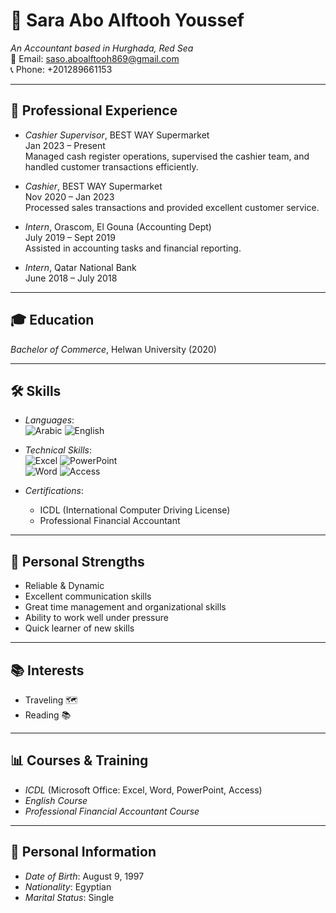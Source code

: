 # 🌟 Sara Abo Alftooh Youssef

*An Accountant based in Hurghada, Red Sea*  
📧 Email: [saso.aboalftooh869@gmail.com](mailto:saso.aboalftooh869@gmail.com)  
📞 Phone: +201289661153  

---

## 💼 Professional Experience
- *Cashier Supervisor*, BEST WAY Supermarket  
  Jan 2023 – Present  
  Managed cash register operations, supervised the cashier team, and handled customer transactions efficiently.

- *Cashier*, BEST WAY Supermarket  
  Nov 2020 – Jan 2023  
  Processed sales transactions and provided excellent customer service.

- *Intern*, Orascom, El Gouna (Accounting Dept)  
  July 2019 – Sept 2019  
  Assisted in accounting tasks and financial reporting.

- *Intern*, Qatar National Bank  
  June 2018 – July 2018

---

## 🎓 Education
*Bachelor of Commerce*, Helwan University (2020)

---

## 🛠️ Skills
- *Languages*:  
  ![Arabic](https://img.shields.io/badge/Language-Arabic-green) ![English](https://img.shields.io/badge/Language-English-blue)
  
- *Technical Skills*:  
  ![Excel](https://img.shields.io/badge/Excel-Expert-green) ![PowerPoint](https://img.shields.io/badge/PowerPoint-Proficient-orange)  
  ![Word](https://img.shields.io/badge/Word-Proficient-blue) ![Access](https://img.shields.io/badge/Access-Intermediate-yellow)

- *Certifications*:  
  - ICDL (International Computer Driving License)
  - Professional Financial Accountant

---

## 🌱 Personal Strengths
- Reliable & Dynamic
- Excellent communication skills
- Great time management and organizational skills
- Ability to work well under pressure
- Quick learner of new skills

---

## 📚 Interests
- Traveling 🗺️  
- Reading 📚  

---

## 📊 Courses & Training
- *ICDL* (Microsoft Office: Excel, Word, PowerPoint, Access)
- *English Course*
- *Professional Financial Accountant Course*

---

## 📅 Personal Information
- *Date of Birth*: August 9, 1997
- *Nationality*: Egyptian
- *Marital Status*: Single
